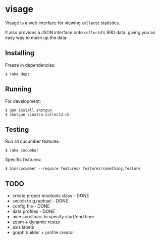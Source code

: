 visage
======

Visage is a web interface for viewing `collectd` statistics.

It also provides a JSON interface onto `collectd`'s RRD data. giving you an easy
way to mash up the data.

Installing
----------

Freeze in dependencies:

    $ rake deps

Running
-------

For development: 

    $ gem install shotgun
    $ shotgun sinatra-collectd.rb

Testing 
-------

Run all cucumber features: 

    $ rake cucumber 

Specific features: 

    $ bin/cucumber --require features/ features/something.feature

TODO
----

 * create proper mootools class - DONE
 * switch to g.raphael - DONE
 * config file - DONE
 * data profiles - DONE
 * nice scrollbars to specify start/end time. 
 * zoom + dynamic resize
 * axis labels
 * graph builder + profile creator
